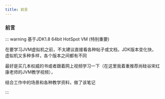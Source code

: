 ```yaml
---
title: 前言
---
```

### 前言

::: warning 基于JDK1.8 64bit HotSpot VM (特别重要)

在要学习JVM虚拟机之前，不太建议直接看各种帖子或文档，JDK版本变化快，虚拟机又多种多样，各个版本之间都有不同

最好是买几本权威的书或者跟着网上视频学习一下（在这里我着重推荐尚硅谷宋红康老师的JVM教学视频），

结合工作中的场景和各种教学资料，做了该笔记

:::

